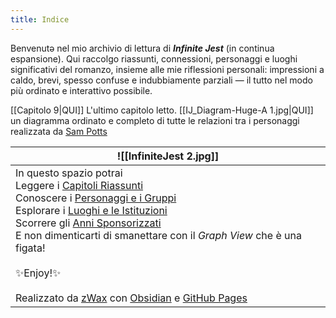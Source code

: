 ```yaml
---
title: Indice
---
```

Benvenutə nel mio archivio di lettura di **_Infinite Jest_** (in continua espansione). 
Qui raccolgo riassunti, connessioni, personaggi e luoghi significativi del romanzo, insieme alle mie riflessioni personali: impressioni a caldo, brevi, spesso confuse e indubbiamente parziali — il tutto nel modo più ordinato e interattivo possibile.

[[Capitolo 9|QUI]] L'ultimo capitolo letto.
[[IJ_Diagram-Huge-A 1.jpg|QUI]] un diagramma ordinato e completo di tutte le relazioni tra i personaggi realizzata da [Sam Potts](https://www.sampottsinc.com/projects/ij/)

| ![[InfiniteJest 2.jpg]]                                                                                                                                                                                                                                                                                                                                                                                                                                       |
| ------------------------------------------------------------------------------------------------------------------------------------------------------------------------------------------------------------------------------------------------------------------------------------------------------------------------------------------------------------------------------------------------------------------------------------------------------------- |
| In questo spazio potrai<br>Leggere i [Capitoli Riassunti](CAPITOLI/)<br>Conoscere i [Personaggi e i Gruppi](PERSONAGGI/)<br>Esplorare i [Luoghi e le Istituzioni](LUOGHI/)<br>Scorrere gli [Anni Sponsorizzati](CALENDARIO/)<br>E non dimenticarti di smanettare con il _*Graph View*_ che è una figata!<br><br>✨Enjoy!✨<br><br>Realizzato da [zWax](https://linktr.ee/zWax) con [Obsidian](https://obsidian.md/) e [GitHub Pages](https://pages.github.com/) |

